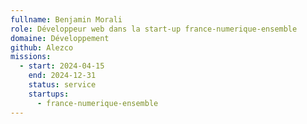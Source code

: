 ```yaml
---
fullname: Benjamin Morali
role: Développeur web dans la start-up france-numerique-ensemble
domaine: Développement
github: Alezco
missions:
  - start: 2024-04-15
    end: 2024-12-31
    status: service
    startups:
      - france-numerique-ensemble
---
```


